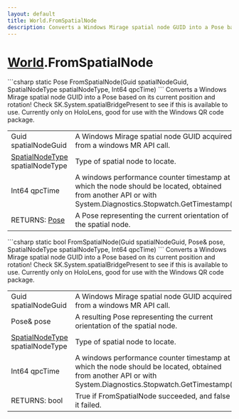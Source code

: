 ```yaml
---
layout: default
title: World.FromSpatialNode
description: Converts a Windows Mirage spatial node GUID into a Pose based on its current position and rotation! Check SK.System.spatialBridgePresent to see if this is available to use. Currently only on HoloLens, good for use with the Windows QR code package.
---
```

# [World]({{site.url}}/Pages/StereoKit/World.html).FromSpatialNode

<div class='signature' markdown='1'>
```csharp
static Pose FromSpatialNode(Guid spatialNodeGuid, SpatialNodeType spatialNodeType, Int64 qpcTime)
```
Converts a Windows Mirage spatial node GUID into a Pose
based on its current position and rotation! Check
SK.System.spatialBridgePresent to see if this is available to
use. Currently only on HoloLens, good for use with the Windows
QR code package.
</div>

|  |  |
|--|--|
|Guid spatialNodeGuid|A Windows Mirage spatial node GUID             acquired from a windows MR API call.|
|[SpatialNodeType]({{site.url}}/Pages/StereoKit/SpatialNodeType.html) spatialNodeType|Type of spatial node to locate.|
|Int64 qpcTime|A windows performance counter timestamp at             which the node should be located, obtained from another API or             with System.Diagnostics.Stopwatch.GetTimestamp().|
|RETURNS: [Pose]({{site.url}}/Pages/StereoKit/Pose.html)|A Pose representing the current orientation of the spatial node.|

<div class='signature' markdown='1'>
```csharp
static bool FromSpatialNode(Guid spatialNodeGuid, Pose& pose, SpatialNodeType spatialNodeType, Int64 qpcTime)
```
Converts a Windows Mirage spatial node GUID into a Pose
based on its current position and rotation! Check
SK.System.spatialBridgePresent to see if this is available to
use. Currently only on HoloLens, good for use with the Windows
QR code package.
</div>

|  |  |
|--|--|
|Guid spatialNodeGuid|A Windows Mirage spatial node GUID             acquired from a windows MR API call.|
|Pose& pose|A resulting Pose representing the current             orientation of the spatial node.|
|[SpatialNodeType]({{site.url}}/Pages/StereoKit/SpatialNodeType.html) spatialNodeType|Type of spatial node to locate.|
|Int64 qpcTime|A windows performance counter timestamp at             which the node should be located, obtained from another API or             with System.Diagnostics.Stopwatch.GetTimestamp().|
|RETURNS: bool|True if FromSpatialNode succeeded, and false if it failed.|




